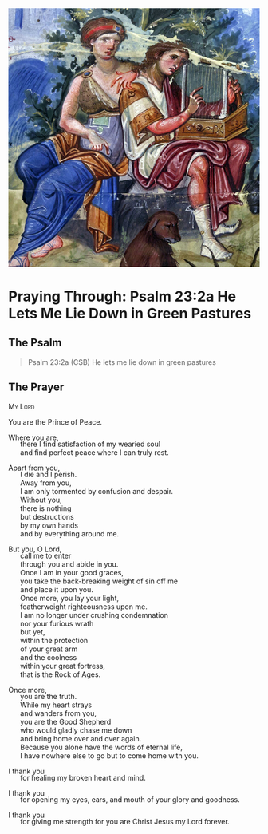 <img class="intro-right" src="art-paris-psalter.jpg">

<style>
  li {list-style-type: none;}
  p + ul {
    margin-top: -18px;
}
</style>

# Praying Through: Psalm 23:2a He Lets Me Lie Down in Green Pastures

## The Psalm

>Psalm 23:2a (CSB)   He lets me lie down in green pastures

## The Prayer

<div style="font-variant: small-caps;">
My Lord
</div>

You are the Prince of Peace. 

Where you are,
* there I find satisfaction of my wearied soul 
* and find perfect peace where I can truly rest.

Apart from you, 
* I die and I perish. 
* Away from you, 
* I am only tormented by confusion and despair. 
* Without you, 
* there is nothing 
* but destructions 
* by my own hands 
* and by everything around me.

But you, O Lord, 
* call me to enter 
* through you and abide in you. 
* Once I am in your good graces, 
* you take the back-breaking weight of sin off me 
* and place it upon you. 
* Once more, you lay your light, 
* featherweight righteousness upon me. 
* I am no longer under crushing condemnation 
* nor your furious wrath 
* but yet, 
* within the protection 
* of your great arm 
* and the coolness 
* within your great fortress, 
* that is the Rock of Ages.

Once more, 
* you are the truth. 
* While my heart strays 
* and wanders from you, 
* you are the Good Shepherd 
* who would gladly chase me down 
* and bring home over and over again. 
* Because you alone have the words of eternal life, 
* I have nowhere else to go but to come home with you.

I thank you 
* for healing my broken heart and mind. 

I thank you 
* for opening my eyes, ears, and mouth of your glory and goodness. 

I thank you 
* for giving me strength for you are Christ Jesus my Lord forever.

